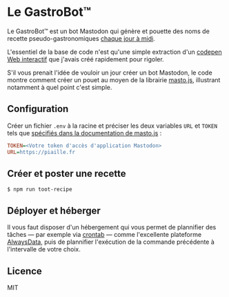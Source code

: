 # Le GastroBot™

Le GastroBot™ est un bot Mastodon qui génère et pouette des noms de recette pseudo-gastronomiques [chaque jour à midi](https://piaille.fr/@gastrobot).

L'essentiel de la base de code n'est qu'une simple extraction d'un [codepen Web interactif](https://codepen.io/n1k0/full/QWobLWb) que j'avais créé rapidement pour rigoler.

S'il vous prenait l'idée de vouloir un jour créer un bot Mastodon, le code montre comment créer un pouet au moyen de la librairie [masto.js](https://neet.github.io/masto.js/), illustrant notamment à quel point c'est simple.

## Configuration

Créer un fichier `.env` à la racine et préciser les deux variables `URL` et `TOKEN` tels que [spécifiés dans la documentation de masto.js](https://neet.github.io/masto.js/#md:quick-start) :

```ini
TOKEN=<Votre token d'accès d'application Mastodon>
URL=https://piaille.fr
```

## Créer et poster une recette

```
$ npm run toot-recipe
```

## Déployer et héberger

Il vous faut disposer d'un hébergement qui vous permet de plannifier des tâches — par exemple via [crontab](https://fr.wikipedia.org/wiki/Cron) — comme l'excellente plateforme [AlwaysData](https://www.alwaysdata.com/fr/), puis de plannifier l'exécution de la commande précédente à l'intervalle de votre choix.

## Licence

MIT
